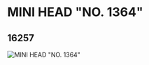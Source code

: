 # MINI HEAD "NO. 1364"
## 16257
![MINI HEAD "NO. 1364"](https://lc-www-live-s.legocdn.com/media/bricks/5/2/6057834.jpg)